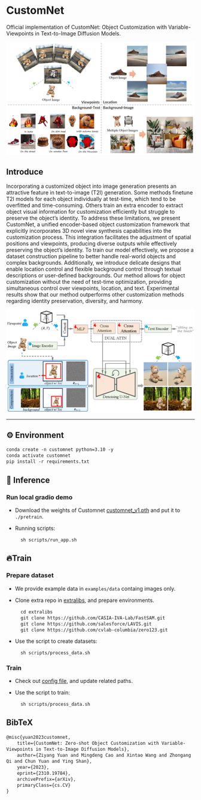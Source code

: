 # CustomNet


Official implementation of CustomNet: Object Customization with Variable-Viewpoints in Text-to-Image Diffusion Models.

<div align="center">
<img src="assets/teaser.png" width="600px"/>  
</div>


## Introduce
Incorporating a customized object into image generation presents an attractive feature in text-to-image (T2I) generation. Some methods finetune T2I models for each object individually at test-time, which tend to be overfitted and time-consuming. Others train an extra encoder to extract object visual information for customization efficiently but struggle to preserve the object’s identity. To address these limitations, we present CustomNet, a unified encoder-based object customization framework that explicitly incorporates 3D novel view synthesis capabilities into the customization process. This integration facilitates the adjustment of spatial positions and viewpoints, producing diverse outputs while effectively preserving the object’s identity. To train our model effectively, we propose a dataset construction pipeline to better handle real-world objects and complex backgrounds. Additionally, we introduce delicate designs that enable location control and flexible background control through textual descriptions or user-defined backgrounds. Our method allows for object customization without the need of test-time optimization, providing simultaneous control over viewpoints, location, and text. Experimental results show that our method outperforms other customization methods regarding identity preservation, diversity, and harmony.


<div align="center">
<img src="assets/pipeline.png" width="600px"/>  
</div>

---

## ⚙️ Environment
    conda create -n customnet python=3.10 -y
    conda activate customnet
    pip install -r requirements.txt

## 💫 Inference

### Run local gradio demo
- Download the weights of Customnet [customnet_v1.pth](https://huggingface.co/jiangyzy/CustomNet/tree/main) and put it to `./pretrain`.

- Running scripts:

        sh scripts/run_app.sh

## 🔥Train
### Prepare dataset
- We provide example data in `examples/data` containg images only.
- Clone extra repo in [extralibs](extralibs), and prepare environments.

        cd extralibs
        git clone https://github.com/CASIA-IVA-Lab/FastSAM.git
        git clone https://github.com/salesforce/LAVIS.git
        git clone https://github.com/cvlab-columbia/zero123.git
- Use the script to create datasets:
        
        sh scripts/process_data.sh
### Train
- Check out [config file](configs/config_customnet.yaml), and update related paths.
- Use the script to train:
        
        sh scripts/process_data.sh

## BibTeX
```
@misc{yuan2023customnet,
    title={CustomNet: Zero-shot Object Customization with Variable-Viewpoints in Text-to-Image Diffusion Models}, 
    author={Ziyang Yuan and Mingdeng Cao and Xintao Wang and Zhongang Qi and Chun Yuan and Ying Shan},
    year={2023},
    eprint={2310.19784},
    archivePrefix={arXiv},
    primaryClass={cs.CV}
}
```
